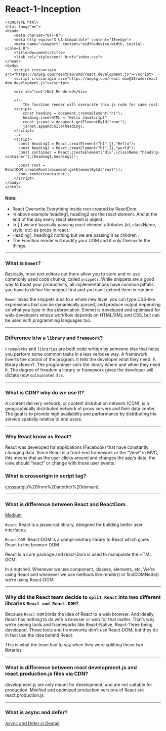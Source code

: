 # React-1-Inception

```
<!DOCTYPE html>
<html lang="en">
<head>
    <meta charset="UTF-8">
    <meta http-equiv="X-UA-Compatible" content="IE=edge">
    <meta name="viewport" content="width=device-width, initial-scale=1.0">
    <title>Document</title>
    <link rel="stylesheet" href="index.css">
</head>
<body>
    <script crossorigin src="https://unpkg.com/react@18/umd/react.development.js"></script>
    <script crossorigin src="https://unpkg.com/react-dom@18/umd/react-dom.development.js"></script>

    <div id="root">Not Rendered</div>
    
    <!-- 
        The function render will overwrite this js code for same root.
    <script> 
        const heading = document.createElement("h1");
        heading.innerHTML = "Hello JavaScript"
        const jsroot = document.getElementById("root");
        jsroot.appendChild(heading);
    </script>
    -->
    <script>
      const heading1 = React.creatElement("h1",{},"Hello");
      const heading2 = React.creatElement("h1",{},"world");
      const container = React.createElement("div",{className:"heading-container"},[heading1,heading2]);
      
      const root = ReactDOM.createRoot(document.getElementById("root"));
      root.render(container);
    </script>
</body>
</html>
```
#### Note:
- React Overwrite Everything inside root created by ReactDom.
- In above example heading1, heading2 are the react element. And at the end of the day every react element is object.
- In { } we are basically passing react element attributes (id, className, style, etc) as props in react.
- Heading1, heading2 nothing but we are passing it as children .
- The Function render will modify your DOM and it only Overwrite the things. 
***
### What is `Emmet`? 
Basically, most text editors out there allow you to store and re-use commonly used code chunks, called `snippets`. While snippets are a good way to boost your productivity, all implementations have common pitfalls: you have to define the snippet first and you can’t extend them in runtime.
	
`Emmet` takes the snippets idea to a whole new level: you can type CSS-like expressions that can be dynamically parsed, and produce output depending on what you type in the abbreviation. Emmet is developed and optimised for web-developers whose workflow depends on HTML/XML and CSS, but can be used with programming languages too.
***
### Difference b/w a `library` and `framework`? 
`Frameworks` and `libraries` are both code written by someone else that helps you perform some common tasks in a less verbose way.
A framework inverts the control of the program. It tells the developer what they need. A library doesn’t. The programmer calls the library where and when they need it.
The degree of freedom a library or framework gives the developer will dictate how `opinionated` it is.
***	
### What is CDN? why do we use It?
A content delivery network, or content distribution network (CDN), is a geographically distributed network of proxy servers and their data center. The goal is to provide high availability and performance by distributing the service spatially relative to end users.

***	
### Why React know as React?
React was developed for applications (Facebook) that have constantly changing data. Since React is a front-end framework or the “View” in MVC, this means that as the user clicks around and changes the app's data, the view should “react” or change with those user events.
	 
### What is crossorigin in script tag?
[crossorigin](https://www.w3schools.com/tags/att_script_crossorigin.asp#:~:text=The%20crossorigin%20attribute%20sets%20the,or%20scripts)%20from%20another%20domain).
***	
### What is difference between React and ReactDom.
[Medium](https://medium.com/programming-sage/react-vs-react-dom-a0ed3aea9745)
	
`React`: React is a javascript library, designed for building better user interfaces.
	
`React-DOM`: React-DOM is a complimentary library to React which glues React to the browser DOM.
	
React is a core package and react-Dom is used to manipulate the HTML DOM.
	
In a nutshell, Whenever we use component, classes, elements, etc. We’re using React and whenever we use methods like render() or findDOMNode() we’re using React-DOM.
***	
### Why did the React team decide to `split React` into two different libraries `React and React-DOM`?
	
Because `React-DOM` binds the idea of React to a web browser. And ideally, React has nothing to do with a browser or web for that matter. That’s why we’re seeing tools and frameworks like React-Native, React-Three being developed. These tools and frameworks don’t use React-DOM, but they do in fact use the idea behind React.
	
This is what the team had to say when they were splitting these two libraries.
***	
### What is difference between react development.js and react.production.js files via CDN?
development.js are only meant for development, and are not suitable for production. Minified and optimized production versions of React are react.production.js.
***	 
### What is async and defer?
[Async and Defer in Deatail](https://www.josefzacek.cz/blog/whats-the-difference-between-async-vs-defer-attributes/)
